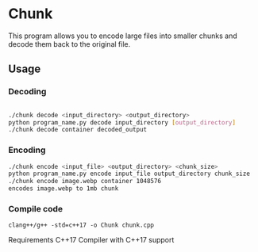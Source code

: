 # Chunk

This program allows you to encode large files into smaller chunks and decode them back to the original file.

## Usage
### Decoding
```bash

./chunk decode <input_directory> <output_directory>
python program_name.py decode input_directory [output_directory]
./chunk decode container decoded_output
```
### Encoding
```bash
./chunk encode <input_file> <output_directory> <chunk_size>
python program_name.py encode input_file output_directory chunk_size
./chunk encode image.webp container 1048576
encodes image.webp to 1mb chunk

```
### Compile code

```
clang++/g++ -std=c++17 -o Chunk chunk.cpp   
```

Requirements
C++17
Compiler with C++17 support
